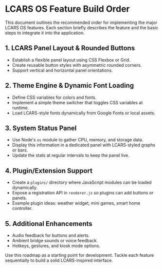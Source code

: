 # LCARS OS Feature Build Order

This document outlines the recommended order for implementing the major LCARS OS features. Each section briefly describes the feature and the basic steps to integrate it into the application.

## 1. LCARS Panel Layout & Rounded Buttons
- Establish a flexible panel layout using CSS Flexbox or Grid.
- Create reusable button styles with asymmetric rounded corners.
- Support vertical and horizontal panel orientations.

## 2. Theme Engine & Dynamic Font Loading
- Define CSS variables for colors and fonts.
- Implement a simple theme switcher that toggles CSS variables at runtime.
- Load LCARS-style fonts dynamically from Google Fonts or local assets.

## 3. System Status Panel
- Use Node's `os` module to gather CPU, memory, and storage data.
- Display this information in a dedicated panel with LCARS-styled graphs or bars.
- Update the stats at regular intervals to keep the panel live.

## 4. Plugin/Extension Support
- Create a `plugins/` directory where JavaScript modules can be loaded dynamically.
- Expose a registration API in `renderer.js` so plugins can add buttons or panels.
- Example plugin ideas: weather widget, mini games, smart home controller.

## 5. Additional Enhancements
- Audio feedback for buttons and alerts.
- Ambient bridge sounds or voice feedback.
- Hotkeys, gestures, and kiosk mode options.

Use this roadmap as a starting point for development. Tackle each feature sequentially to build a solid LCARS-inspired interface.
